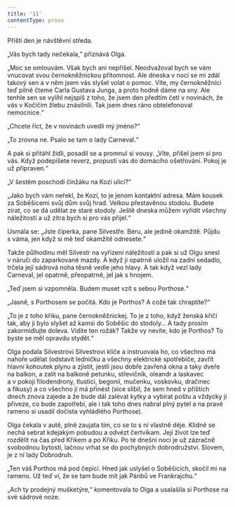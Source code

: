 ```yaml
---
title: '11'
contentType: prose
---
```


<section>

Příští den je návštěvní středa.

„Vás bych tady nečekala,“ přiznává Olga.

„Moc se omlouvám. Však bych ani nepřišel. Neodvažoval bych se vám vnucovat svou černokněžnickou přítomnost. Ale dneska v noci se mi zdál takový sen a v něm jsem vás slyšel volat o pomoc. Víte, my černokněžníci teď pilně čteme Carla Gustava Junga, a proto hodně dáme na sny. Ale tenhle sen se vylíhl nejspíš z toho, že jsem den předtím četl v novinách, že vás v Kočičím žlebu znásilnili. Tak jsem dnes ráno obtelefonoval nemocnice.“

„Chcete říct, že v novinách uvedli mý jméno?“

„To zrovna ne. Psalo se tam o lady Carneval.“

A pak si přitáhl židli, posadil se a promnul si vousy. „Víte, přišel jsem si pro vás. Když podepíšete reverz, propustí vás do domácího ošetřování. Pokoj je už připraven.“

„V šestém poschodí činžáku na Kozí ulici?“

„Jako bych vám neřekl, že Kozí, to je jenom kontaktní adresa. Mám kousek za Soběšicemi svůj dům svůj hrad. Velkou přestavěnou stodolu. Budete zírat, co se dá udělat ze staré stodoly. Ještě dneska můžem vyřídit všechny náležitosti a už zítra bych si pro vás přijel.“

Usmála se: „Jste čiperka, pane Silvestře. Beru, ale jedině okamžitě. Půjdu s váma, jen když si mě teď okamžitě odnesete.“

</section>

<section>

Takže půlhodinu měl Silvestr na vyřízení náležitostí a pak si už Olgu snesl v náruči do zaparkované mazdy. A když ji opatrně uložil na zadní sedadlo, trčela její sádrová noha těsně vedle jeho hlavy. A tak když vezl lady Carneval, jel opatrně, přeopatrně, jel jak s hnojem.

„Teď jsem si vzpomněla. Budem muset vzít s sebou Porthose.“

„Jasně, s Porthosem se počítá. Kdo je Porthos? A cože tak chraptíte?“

„To je z toho křiku, pane černokněžnickej. To je z toho, když ženská křičí tak, aby ji bylo slyšet až kamsi do Soběšic do stodoly… A tady prosím zakormidlujte doleva. Vidíte ten rožák? Takže vy nevíte, kdo je Porthos? To byste se měl opravdu stydět.“

Olga podala Silvestrovi Silvestrovi klíče a instruovala ho, co všechno má nahoře udělat (odstavit ledničku a všechny elektrické spotřebiče, zavřít hlavní kohoutek plynu a zjistit, jestli jsou dobře zavřená okna a taky dveře na balkon, a zalít na balkoně petunku, střevičník, oleandr a laskavec a v pokoji filodendrony, tlustici, begonii, mučenku, voskovku, dračinec a fíkusy) a co všechno jí má přinést (sice slíbil, že sem hned v příštích dnech znova zajede a že bude dál zalévat kytky a vybírat poštu a vždycky jí přiveze, co bude zapotřebí, ale i tak toho dnes nabral plný pytel a na pravé rameno si usadil dočista vyhládlého Porthose).

</section>

<section>

Olga čekala v autě, plně zaujata tím, co se to s ní vlastně děje. Klidně se nechá sebrat kdejakým pobudou a odvézt čertvíkam. Její život lze teď rozdělit na čas před Křikem a po Křiku. Po té dnešní noci je už zázračně svobodnou bytostí, lačnou vrhat se do pochybných dobrodružství. Slovem, je z ní lady Dobrodruh.

„Ten váš Porthos má pod čepicí. Hned jak uslyšel o Soběšicích, skočil mi na rameno. Už teď ví, že se tam bude mít jak Pánbů ve Frankrajchu.“

„Ach ty prodejný mušketýre,“ komentovala to Olga a usalašila si Porthose na své sádrové noze.

</section>
